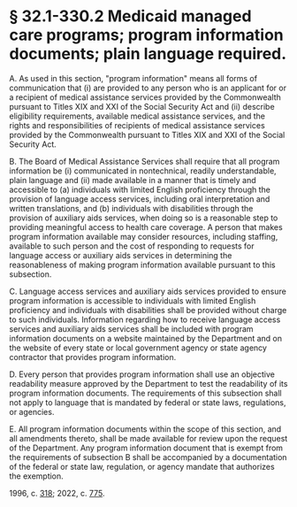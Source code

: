 # § 32.1-330.2 Medicaid managed care programs; program information documents; plain language required.

<p>A. As used in this section, "program information" means all forms of communication that (i) are provided to any person who is an applicant for or a recipient of medical assistance services provided by the Commonwealth pursuant to Titles XIX and XXI of the Social Security Act and (ii) describe eligibility requirements, available medical assistance services, and the rights and responsibilities of recipients of medical assistance services provided by the Commonwealth pursuant to Titles XIX and XXI of the Social Security Act.</p><p>B. The Board of Medical Assistance Services shall require that all program information be (i) communicated in nontechnical, readily understandable, plain language and (ii) made available in a manner that is timely and accessible to (a) individuals with limited English proficiency through the provision of language access services, including oral interpretation and written translations, and (b) individuals with disabilities through the provision of auxiliary aids services, when doing so is a reasonable step to providing meaningful access to health care coverage. A person that makes program information available may consider resources, including staffing, available to such person and the cost of responding to requests for language access or auxiliary aids services in determining the reasonableness of making program information available pursuant to this subsection.</p><p>C. Language access services and auxiliary aids services provided to ensure program information is accessible to individuals with limited English proficiency and individuals with disabilities shall be provided without charge to such individuals. Information regarding how to receive language access services and auxiliary aids services shall be included with program information documents on a website maintained by the Department and on the website of every state or local government agency or state agency contractor that provides program information.</p><p>D. Every person that provides program information shall use an objective readability measure approved by the Department to test the readability of its program information documents. The requirements of this subsection shall not apply to language that is mandated by federal or state laws, regulations, or agencies.</p><p>E. All program information documents within the scope of this section, and all amendments thereto, shall be made available for review upon the request of the Department. Any program information document that is exempt from the requirements of subsection B shall be accompanied by a documentation of the federal or state law, regulation, or agency mandate that authorizes the exemption.</p><p>1996, c. <a href='http://lis.virginia.gov/cgi-bin/legp604.exe?961+ful+CHAP0318'>318</a>; 2022, c. <a href='http://lis.virginia.gov/cgi-bin/legp604.exe?221+ful+CHAP0775'>775</a>.</p>